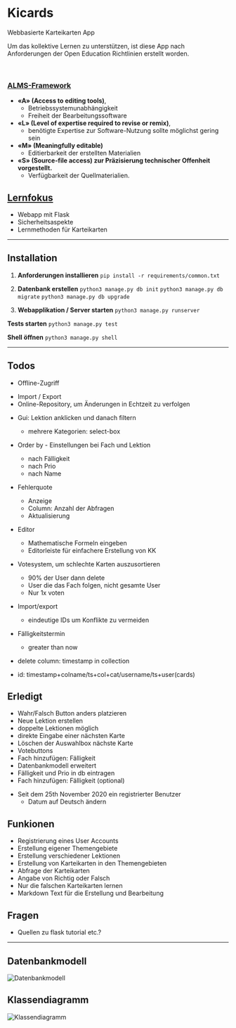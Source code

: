 # Kicards
Webbasierte Karteikarten App <br>

Um das kollektive Lernen zu unterstützen, ist diese App nach Anforderungen der Open Education Richtlinien erstellt worden.<br>

<br>

### <u>**ALMS-Framework**</u> <br>
* **«A» (Access to editing tools)**, <br>
  * Betriebssystemunabhängigkeit <br>
  * Freiheit  der  Bearbeitungssoftware <br>
* **«L» (Level of expertise required to revise or remix)**, <br>
  * benötigte Expertise zur Software-Nutzung sollte möglichst  gering  sein <br>
* **«M» (Meaningfully editable)** <br>
	* Editierbarkeit  der erstellten Materialien <br>
* **«S» (Source-file access) zur Präzisierung technischer Offenheit vorgestellt.** <br>
  * Verfügbarkeit der Quellmaterialien. <br>



## <u>**Lernfokus</u>**
- Webapp mit Flask
- Sicherheitsaspekte
- Lernmethoden für Karteikarten


<hr>

## Installation
1. **Anforderungen installieren**
  ```pip install -r requirements/common.txt```

2. **Datenbank erstellen**
  ```python3 manage.py db init```
    ```python3 manage.py db migrate```
  ```python3 manage.py db upgrade```

3. **Webapplikation / Server starten**
    ```python3 manage.py runserver```



  **Tests starten**
  ```python3 manage.py test```

  **Shell öffnen**
  ```python3 manage.py shell```
<hr>



## Todos
- Offline-Zugriff
* Import / Export 
* Online-Repository, um Änderungen in Echtzeit zu verfolgen

- Gui: Lektion anklicken und danach filtern
  - mehrere Kategorien: select-box

- Order by - Einstellungen bei Fach und Lektion
  - nach Fälligkeit 
  - nach Prio
  - nach Name

- Fehlerquote
  - Anzeige
  - Column: Anzahl der Abfragen
  - Aktualisierung

- Editor 
  - Mathematische Formeln eingeben
  - Editorleiste für einfachere Erstellung von KK

- Votesystem, um schlechte Karten auszusortieren
  - 90% der User dann delete
  - User die das Fach folgen, nicht gesamte User
  - Nur 1x voten

- Import/export
  - eindeutige IDs um Konflikte zu vermeiden

- Fälligkeitstermin 
  - greater than now

- delete column: timestamp in collection 
- id: timestamp+colname/ts+col+cat/username/ts+user(cards)
## Erledigt
- Wahr/Falsch Button anders platzieren
- Neue Lektion erstellen
- doppelte Lektionen möglich
- direkte Eingabe einer nächsten Karte
- Löschen der Auswahlbox nächste Karte
- Votebuttons
- Fach hinzufügen: Fälligkeit
- Datenbankmodell erweitert
- Fälligkeit und Prio in db eintragen
- Fach hinzufügen: Fälligkeit (optional)
* Seit dem 25th November 2020 ein registrierter Benutzer
  * Datum auf Deutsch ändern


## Funkionen
- Registrierung eines User Accounts
- Erstellung eigener Themengebiete  
- Erstellung verschiedener Lektionen
- Erstellung von Karteikarten in den Themengebieten
- Abfrage der Karteikarten
- Angabe von Richtig oder Falsch
- Nur die falschen Karteikarten lernen
- Markdown Text für die Erstellung und Bearbeitung

## Fragen
- Quellen zu flask tutorial etc.? 




<hr>

## Datenbankmodell
![Datenbankmodell](/img/Datenbankmodell.png)

## Klassendiagramm
![Klassendiagramm](/img/Klassendiagramm.png)